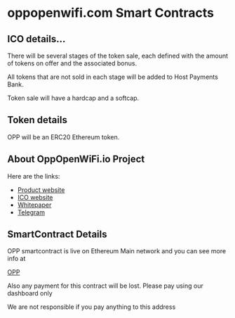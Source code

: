 # oppopenwifi.com Smart Contracts

## ICO details...

There will be several stages of the token sale, each defined with the amount of tokens on offer and the associated bonus. 

All tokens that are not sold in each stage will be added to Host Payments Bank.

Token sale will have a hardcap and a softcap. 

## Token details

OPP will be an ERC20 Ethereum token.

## About OppOpenWiFi.io Project

Here are the links:

* [Product website](https://www.oppopenwifi.com/)
* [ICO website](https://www.oppopenwifi.com/)
* [Whitepaper](https://www.oppopenwifi.com/wp-content/uploads/2018/06/oppwhite.pdf)
* [Telegram](https://t.me/oppopenwifi)

## SmartContract Details

OPP smartcontract is live on Ethereum Main network and you can see more info at 

[OPP](https://etherscan.io/address/0x3DAc91C25A7Dc5eCB9A53B63fdd393873883d53f)

Also any payment for this contract will be lost. Please pay using our dashboard only

We are not responsible if you pay anything to this address
